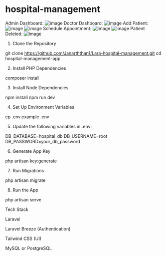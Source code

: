 # hospital-management
Admin Dashboard:
![image](https://github.com/user-attachments/assets/8914b60a-d23f-4b77-9b48-06d0a3d17665)
Doctor Dashboard:
![image](https://github.com/user-attachments/assets/1304c73c-f96d-4c29-a167-e97f654babd6)
Add Patient:
![image](https://github.com/user-attachments/assets/b591a08e-411e-41c6-976f-ee816df04e86)
![image](https://github.com/user-attachments/assets/371b33ce-0a44-4261-b39a-6df83fdcd355)
Schedule Appointment:
![image](https://github.com/user-attachments/assets/221f044b-9a7a-426f-ab61-139f393bc3bf)
![image](https://github.com/user-attachments/assets/5fccb141-0f56-4807-b390-1a62844c4d37)
Patient Deleted:
![image](https://github.com/user-attachments/assets/81378c00-0b9b-423f-92e2-f0249e0d1f15)

1. Clone the Repository

git clone https://github.com/Janarththan1/Lara-hospital-management.git
cd hospital-management-app

2. Install PHP Dependencies

composer install

3. Install Node Dependencies

npm install
npm run dev

4. Set Up Environment Variables

cp .env.example .env

5. Update the following variables in .env:

DB_DATABASE=hospital_db
DB_USERNAME=root
DB_PASSWORD=your_db_password

6. Generate App Key

php artisan key:generate

7. Run Migrations

php artisan migrate

8. Run the App

php artisan serve


Tech Stack

Laravel

Laravel Breeze (Authentication)

Tailwind CSS (UI)

MySQL or PostgreSQL
